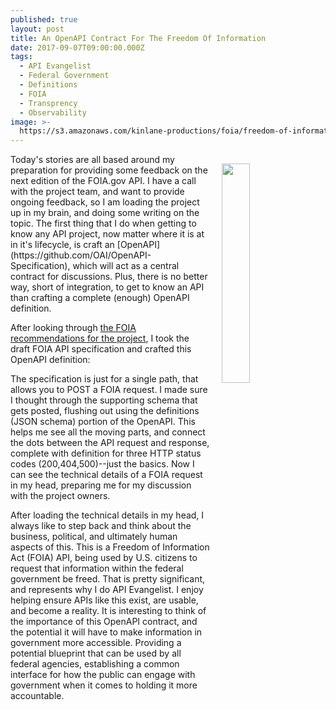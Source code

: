 ```yaml
---
published: true
layout: post
title: An OpenAPI Contract For The Freedom Of Information
date: 2017-09-07T09:00:00.000Z
tags:
  - API Evangelist
  - Federal Government
  - Definitions
  - FOIA
  - Transprency
  - Observability
image: >-
  https://s3.amazonaws.com/kinlane-productions/foia/freedom-of-information-stamp.jpg
---
```

<p><img src="https://s3.amazonaws.com/kinlane-productions/foia/freedom-of-information-stamp.jpg" align="right" width="30%" style="padding: 15px;" /></p>Today's stories are all based around my preparation for providing some feedback on the next edition of the FOIA.gov API. I have a call with the project team, and want to provide ongoing feedback, so I am loading the project up in my brain, and doing some writing on the topic. The first thing that I do when getting to know any API project, now matter where it is at in it's lifecycle, is craft an [OpenAPI](https://github.com/OAI/OpenAPI-Specification), which will act as a central contract for discussions. Plus, there is no better way, short of integration, to get to know an API than crafting a complete (enough) OpenAPI definition.

After looking through [the FOIA recommendations for the project](https://github.com/18F/foia-recommendations/blob/master/recommendations.md), I took the draft FOIA API specification and crafted this OpenAPI definition:

<script src="https://gist.github.com/kinlane/ca85e904c05e1ec28c6d277f62be2f80.js"></script>

The specification is just for a single path, that allows you to POST a FOIA request. I made sure I thought through the supporting schema that gets posted, flushing out using the definitions (JSON schema) portion of the OpenAPI. This helps me see all the moving parts, and connect the dots between the API request and response, complete with definition for three HTTP status codes (200,404,500)--just the basics. Now I can see the technical details of a FOIA request in my head, preparing me for my discussion with the project owners.

After loading the technical details in my head, I always like to step back and think about the business, political, and ultimately human aspects of this. This is a Freedom of Information Act (FOIA) API, being used by U.S. citizens to request that information within the federal government be freed. That is pretty significant, and represents why I do API Evangelist. I enjoy helping ensure APIs like this exist, are usable, and become a reality. It is interesting to think of the importance of this OpenAPI contract, and the potential it will have to make information in government more accessible. Providing a potential blueprint that can be used by all federal agencies, establishing a common interface for how the public can engage with government when it comes to holding it more accountable.
